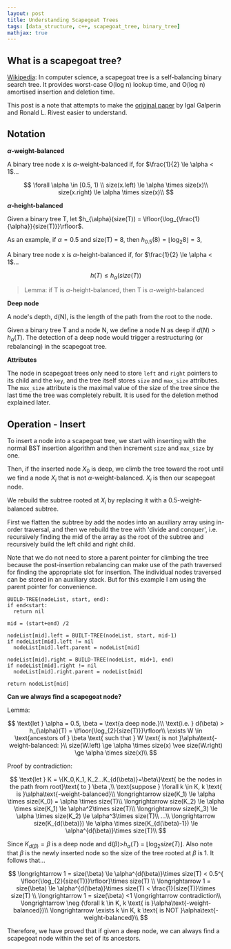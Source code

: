 ```yaml
---
layout: post
title: Understanding Scapegoat Trees
tags: [data_structure, c++, scapegoat_tree, binary_tree]
mathjax: true
---
```


## What is a scapegoat tree?


[Wikipedia](https://en.wikipedia.org/wiki/Scapegoat_tree): In computer science, a scapegoat tree is a self-balancing binary search tree. It provides worst-case O(log n) lookup time, and O(log n) amortised insertion and deletion time.

This post is a note that attempts to make the [original paper](http://people.csail.mit.edu/rivest/pubs/GR93.pdf) by Igal Galperin and Ronald L. Rivest easier to understand.


## Notation

<strong>$\alpha$-weight-balanced</strong>

A binary tree node x is $\alpha$-weight-balanced if, for $\frac{1}{2} \le \alpha < 1$...

$$
\forall \alpha \in [0.5, 1) \\
size(x.left) \le \alpha \times size(x)\\
size(x.right) \le \alpha \times size(x)\\
$$

<strong>$\alpha$-height-balanced</strong>

Given a binary tree T, let $h_{\alpha}(size(T)) = \lfloor{\log_{\frac{1}{\alpha}}{size(T)}}\rfloor$.

As an example, if $\alpha = 0.5$ and size(T) = 8, then $h_{0.5}(8) = \lfloor{\log_{2}{8}}\rfloor = 3$,

A binary tree node x is $\alpha$-height-balanced if, for $\frac{1}{2} \le \alpha < 1$...

$$
h(T) \le h_{\alpha}(size(T))
$$

>Lemma: if T is $\alpha$-height-balanced, then T is $\alpha$-weight-balanced

<strong>Deep node</strong>

A node's depth, d(N), is the length of the path from the root to the node.

Given a binary tree T and a node N, we define a node N as deep if $d(N) > h_{\alpha}(T)$. The detection of a deep node would trigger a restructuring (or rebalancing) in the scapegoat tree.


<strong>Attributes</strong>

The node in scapegoat trees only need to store ```left``` and ```right``` pointers to its child and the ```key```, and the tree itself stores ```size``` and ```max_size``` attributes. The ```max_size``` attribute is the maximal value of the size of the tree since the last time the tree was completely rebuilt. It is used for the deletion method explained later.

## Operation - Insert

To insert a node into a scapegoat tree, we start with inserting with the normal BST insertion algorithm and then increment ```size``` and ```max_size``` by one.

Then, if the inserted node $X_{0}$ is deep, we climb the tree toward the root until we find a node $X_{i}$ that is not $\alpha$-weight-balanced. $X_{i}$ is then our scapegoat node.

We rebuild the subtree rooted at $X_{i}$ by replacing it with a 0.5-weight-balanced subtree.

First we flatten the subtree by add the nodes into an auxiliary array using in-order traversal, and then we rebuild the tree with 'divide and conquer', i.e. recursively finding the mid of the array as the root of the subtree and recursively build the left child and right child.

Note that we do not need to store a parent pointer for climbing the tree because the post-insertion rebalancing can make use of the path traversed for finding the appropriate slot for insertion. The individual nodes traversed can be stored in an auxiliary stack. But for this example I am using the parent pointer for convenience.

```
BUILD-TREE(nodeList, start, end):
if end<start:
  return nil

mid = (start+end) /2

nodeList[mid].left = BUILT-TREE(nodeList, start, mid-1)
if nodeList[mid].left != nil
  nodeList[mid].left.parent = nodeList[mid]

nodeList[mid].right = BUILD-TREE(nodeList, mid+1, end)
if nodeList[mid].right != nil
  nodeList[mid].right.parent = nodeList[mid]

return nodeList[mid]

```

<strong>Can we always find a scapegoat node?</strong>

Lemma:

$$
\text{let }  \alpha = 0.5, \beta = \text{a deep node.}\\
\text{i.e. } d(\beta)  >  h_{\alpha}(T) = \lfloor{\log_{2}{size(T)}}\rfloor\\
\exists W \in \text{ancestors of } \beta \text{ such that } W \text{ is not
 }\alpha\text{-weight-balanced: }\\
size(W.left) \ge \alpha \times size(x) \vee size(W.right) \ge \alpha \times size(x)\\
$$


Proof by contradiction:

$$
\text{let } K = \{K_0,K_1, K_2...K_{d(\beta)}=\beta\}\text{ be the nodes in the path from root}\text{ to } \beta ,\\
\text{suppose } \forall k \in K, k \text{ is }\alpha\text{-weight-balanced}\\
\longrightarrow size(K_1) \le \alpha \times size(K_0) = \alpha \times size(T)\\
\longrightarrow size(K_2) \le \alpha \times size(K_1) \le \alpha^2\times size(T)\\
\longrightarrow size(K_3) \le \alpha \times size(K_2) \le \alpha^3\times size(T)\\
...\\
\longrightarrow size(K_{d(\beta)}) \le \alpha \times size(K_{d(\beta)-1}) \le \alpha^{d(\beta)}\times size(T)\\
$$

Since $K_{d(\beta)} = \beta$ is a deep node and d($\beta$)>$h_{\alpha}(T)$ = $\lfloor{\log_{2}{size(T)}}\rfloor$. Also note that $\beta$ is the newly inserted node so the size of the tree rooted at $\beta$ is 1. It follows that...

$$
\longrightarrow 1 = size(\beta) \le \alpha^{d(\beta)}\times size(T) < 0.5^{ \lfloor{\log_{2}{size(T)}}\rfloor}\times size(T) \\
\longrightarrow 1 = size(\beta) \le \alpha^{d(\beta)}\times size(T) < \frac{1}{size(T)}\times size(T) \\
\longrightarrow 1 = size(\beta) <1 \longrightarrow contradiction\\
\longrightarrow \neg (\forall k \in K, k \text{ is }\alpha\text{-weight-balanced})\\
\longrightarrow \exists k \in K, k \text{ is NOT }\alpha\text{-weight-balanced}\\
$$

Therefore, we have proved that if given a deep node, we can always find a scapegoat node within the set of its ancestors.
